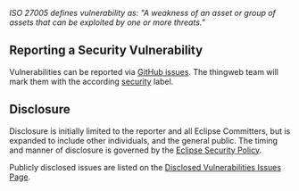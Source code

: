 <!--- https://www.eclipse.org/security/ --->

_ISO 27005 defines vulnerability as:
"A weakness of an asset or group of assets that can be exploited by one or more threats."_

## Reporting a Security Vulnerability

Vulnerabilities can be reported via [GitHub issues](https://github.com/eclipse/thingweb.node-wot/issues).
The thingweb team will mark them with the according [security](https://github.com/eclipse/thingweb.node-wot/labels/security) label.

## Disclosure

Disclosure is initially limited to the reporter and all Eclipse Committers,
but is expanded to include other individuals, and the general public.
The timing and manner of disclosure is governed by the
[Eclipse Security Policy](https://www.eclipse.org/security/policy.php).

Publicly disclosed issues are listed on the
[Disclosed Vulnerabilities Issues Page](https://github.com/eclipse/thingweb.node-wot/labels/security).
